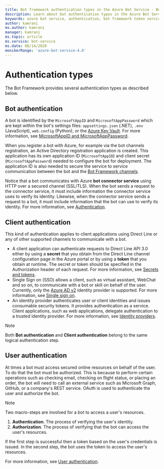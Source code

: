 ```yaml
---
title: Bot framework authentication types in the Azure Bot Service - Bot Service
description: Learn about bot authentication types in the Azure Bot Service.
keywords: azure bot service, authentication, bot framework token service
author: kamrani
ms.author: kamrani
manager: kamrani
ms.topic: article
ms.service: bot-service
ms.date: 08/14/2020
monikerRange: 'azure-bot-service-4.0'
---
```


# Authentication types

The Bot Framework provides several authentication types as described below.

## Bot authentication

A bot is identified by the `MicrosoftAppID` and `MicrosoftAppPassword` which are kept within the bot's settings files: `appsettings.json` (.NET), `.env` (JavaScript), `web.config` (Python), or the [Azure Key Vault](https://docs.microsoft.com/azure/key-vault/general/overview). For more information, see [MicrosoftAppID and MicrosoftAppPassword](~/bot-service-manage-overview.md#microsoftappid-and-microsoftapppassword).

When you register a bot with Azure, for example via the bot channels registration, an Active Directory registration application is created. This application has its own application ID (`MicrosoftAppID`) and client secret (`MicrosoftAppPassword`) needed to configure the bot for deployment. The application ID is also needed to secure the service to service communication between the bot and the [Bot Framework channels](~/bot-service-manage-channels.md).

Notice that a bot communicates with Azure **bot connector service** using HTTP over a secured channel (SSL/TLS). When the bot sends a request to the connector service, it must include information the connector service uses to verify its identity. Likewise, when the connector service sends a request to a bot, it must include information that the bot can use to verify its identity. For more information, see [Authentication](../rest-api/bot-framework-rest-connector-authentication.md).

<!-- Should the topic be named "Bot authentication"? -->

## Client authentication

This kind of authentication applies to client applications using Direct Line or any of other supported channels to communicate with a bot.

- A client application can authenticate requests to Direct Line API 3.0 either by using a **secret** that you obtain from the Direct Line channel configuration page in the Azure portal or by using a **token** that you obtain at runtime. The secret or token should be specified in the Authorization header of each request. For more information, see [Secrets and tokens](~/rest-api/bot-framework-rest-direct-line-3-0-authentication.md#secrets-and-tokens).
- Single Sign on (SSO) allows a client, such as virtual assistant, WebChat and so on, to communicate with a bot or skill on behalf of the user.
Currently, only the [Azure AD v2](~v4sdk/bot-builder-concept-identity-providers.md#azure-active-directory-identity-provider) identity provider is supported. For more information, see [Single sign on](~v4sdk/bot-builder-concept-sso.md).
- An identity provider authenticates user or client identities and issues consumable security tokens. It provides authentication as a service. Client applications, such as web applications, delegate authentication to a trusted identity provider. For more information, see [Identity providers](~/v4sdk/bot-builder-concept-identity-providers.md).

> [!NOTE]
> Both **Bot authentication** and **Client authentication** belong to the same logical authentication step.

## User authentication

At times a bot must access secured online resources on behalf of the user. To do that the bot must be authorized. This is because to perform certain operations such as checking email, checking on flight status, or placing an order, the bot will need to call an external service such as Microsoft Graph, GitHub, or a company's REST service. OAuth is used to authenticate the user and authorize the bot.

> [!NOTE]
> Two macro-steps are involved for a bot to access a user's resources.
>
> 1. **Authentication**. The process of verifying the user's identity.
> 1. **Authorization**. The process of verifying that the bot can access the user's resources.
>
> If the first step is successful then a token based on the user's credentials is issued. In the second step, the bot uses the token to access the user's resources.

For more information, see [User authentication](bot-builder-concept-authentication.md).
